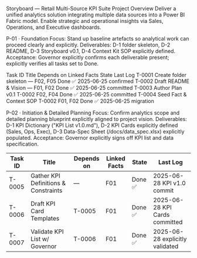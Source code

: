 Storyboard — Retail Multi-Source KPI Suite
Project Overview
Deliver a unified analytics solution integrating multiple data sources into a Power BI Fabric model. Enable strategic and operational insights via Sales, Operations, and Executive dashboards.

P-01 · Foundation
Focus: Stand up baseline artefacts so analytical work can proceed clearly and explicitly.
Deliverables: D-1 folder skeleton, D-2 README, D-3 Storyboard v0.1, D-4 Context Kit SOP explicitly defined.
Acceptance: Governor explicitly confirms each deliverable present; explicitly verifies all tasks set to Done.

Task ID	Title	Depends on	Linked Facts	State	Last Log
T-0001	Create folder skeleton	—	F02, F05	Done ✅	2025-06-25 confirmed
T-0002	Draft README & Vision	—	F01, F02	Done ✅	2025-06-25 committed
T-0003	Author Plan v0.1	T-0002	F02, F04	Done ✅	2025-06-25 committed
T-0004	Seed Fact & Context SOP	T-0002	F01, F02	Done ✅	2025-06-25 migration

P-02 · Initiation & Detailed Planning
Focus: Confirm analytics scope and detailed planning blueprint explicitly aligned to project vision.
Deliverables: D-1 KPI Dictionary ("KPI List v1.0.md"), D-2 KPI Cards explicitly defined (Sales, Ops, Exec), D-3 Data-Spec Sheet (/docs/data_spec.xlsx) explicitly populated.
Acceptance: Governor explicitly signs off KPI list and data specification.

Task ID | Title | Depends on | Linked Facts | State | Last Log
--- | --- | --- | --- | --- | ---
T-0005 | Gather KPI Definitions & Constraints | — | F01 | Done ✅ | 2025-06-28 KPI v1.0 commit
T-0006 | Draft KPI Card Templates | T-0005 | F01 | Done ✅ | 2025-06-28 KPI Cards committed
T-0007 | Validate KPI List w/ Governor | T-0006 | F01 | Done ✅ | 2025-06-28 explicitly validated

